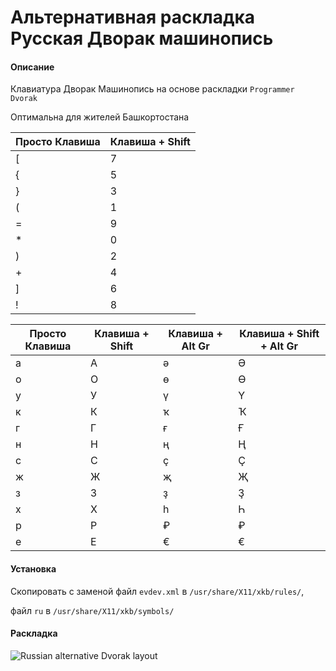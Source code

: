 # Альтернативная раскладка Русская Дворак машинопись

#### Описание

Клавиатура Дворак Машинопись на основе раскладки `Programmer Dvorak`

Оптимальна для жителей Башкортостана

| Просто Клавиша | Клавиша + Shift |
| --- | --- | 
| [ | 7 |
| { | 5 |
| } | 3 |
| ( | 1 |
| = | 9 |
| * | 0 |
| ) | 2 |
| + | 4 |
| ] | 6 |
| ! | 8 |

| Просто Клавиша | Клавиша + Shift | Клавиша + Alt Gr | Клавиша + Shift + Alt Gr |
| --- | --- | --- | --- |
| а | А | ә | Ә |
| о | О | ө | Ө |
| у | У | ү | Ү |
| к | К | ҡ | Ҡ |
| г | Г | ғ | Ғ |
| н | Н | ң | Ң |
| с | С | ҫ | Ҫ |
| ж | Ж | җ | Җ |
| з | З | ҙ | Ҙ |
| х | Х | һ | Һ |
| р | Р | ₽ | ₽ |
| е | Е | € | € |

#### Установка
Скопировать с заменой файл `evdev.xml` в `/usr/share/X11/xkb/rules/`,

файл `ru` в `/usr/share/X11/xkb/symbols/`

#### Раскладка

![Russian alternative Dvorak layout](https://github.com/Azamat-Alibaev/Russian-alternative-phonetic-dvorak/blob/master/russian-phonetic-typewriter-dvorak.png)


